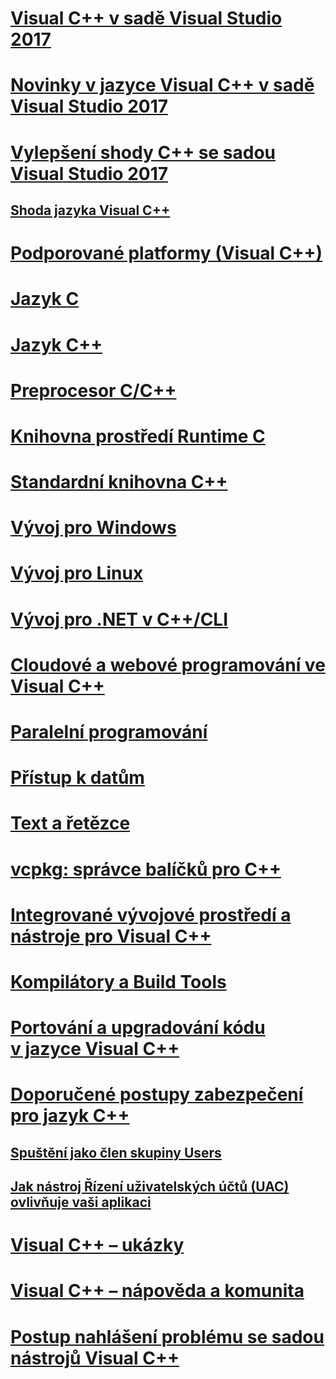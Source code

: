 # [Visual C++ v sadě Visual Studio 2017](visual-cpp-in-visual-studio.md)
# [Novinky v jazyce Visual C++ v sadě Visual Studio 2017](what-s-new-for-visual-cpp-in-visual-studio.md)
# [Vylepšení shody C++ se sadou Visual Studio 2017](cpp-conformance-improvements-2017.md)
## [Shoda jazyka Visual C++](visual-cpp-language-conformance.md)
# [Podporované platformy (Visual C++)](supported-platforms-visual-cpp.md)
# [Jazyk C](c-language/c-language-reference.md)
# [Jazyk C++](cpp/cpp-language-reference.md)
# [Preprocesor C/C++](preprocessor/c-cpp-preprocessor-reference.md)
# [Knihovna prostředí Runtime C](c-runtime-library/c-run-time-library-reference.md)
# [Standardní knihovna C++](standard-library/cpp-standard-library-reference.md)
# [Vývoj pro Windows](windows/overview-of-windows-programming-in-cpp.md)
# [Vývoj pro Linux](linux/download-install-and-setup-the-linux-development-workload.md)
# [Vývoj pro .NET v C++/CLI](dotnet/dotnet-programming-with-cpp-cli-visual-cpp.md)
# [Cloudové a webové programování ve Visual C++](cloud/cloud-and-web-programming-in-visual-cpp.md)
# [Paralelní programování](parallel/parallel-programming-in-visual-cpp.md)
# [Přístup k datům](data/data-access-in-cpp.md)
# [Text a řetězce](text/text-and-strings-in-visual-cpp.md)
# [vcpkg: správce balíčků pro C++](vcpkg.md)
# [Integrované vývojové prostředí a nástroje pro Visual C++](ide/ide-and-tools-for-visual-cpp-development.md)
# [Kompilátory a Build Tools](build/building-c-cpp-programs.md)
# [Portování a upgradování kódu v jazyce Visual C++](porting/visual-cpp-porting-and-upgrading-guide.md)
# [Doporučené postupy zabezpečení pro jazyk C++](security/security-best-practices-for-cpp.md)
## [Spuštění jako člen skupiny Users](security/running-as-a-member-of-the-users-group.md)
## [Jak nástroj Řízení uživatelských účtů (UAC) ovlivňuje vaši aplikaci](security/how-user-account-control-uac-affects-your-application.md)
# [Visual C++ – ukázky](visual-cpp-samples.md)
# [Visual C++ – nápověda a komunita](visual-cpp-help-and-community.md)
# [Postup nahlášení problému se sadou nástrojů Visual C++](how-to-report-a-problem-with-the-visual-cpp-toolset.md)